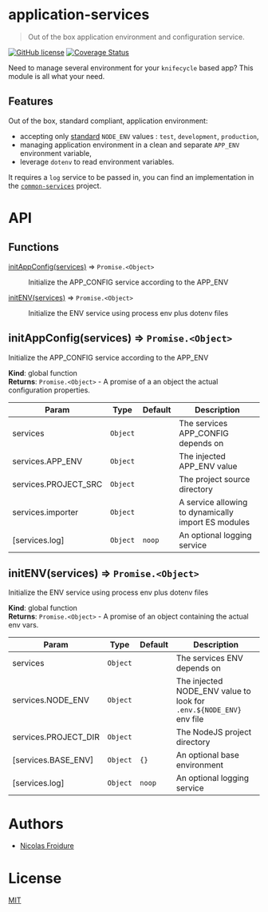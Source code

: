 [//]: # ( )
[//]: # (This file is automatically generated by a `metapak`)
[//]: # (module. Do not change it  except between the)
[//]: # (`content:start/end` flags, your changes would)
[//]: # (be overridden.)
[//]: # ( )
# application-services
> Out of the box application environment and configuration service.

[![GitHub license](https://img.shields.io/badge/license-MIT-blue.svg)](https://github.com/nfroidure/application-services/blob/master/LICENSE)
[![Coverage Status](https://coveralls.io/repos/github/nfroidure/application-services/badge.svg?branch=master)](https://coveralls.io/github/nfroidure/application-services?branch=master)


[//]: # (::contents:start)

Need to manage several environment for your `knifecycle` based app? This module is all what your need.

## Features

Out of the box, standard compliant, application environment:
- accepting only [standard](https://koistya.medium.com/demystifying-node-env-var-b25ed43c9af) `NODE_ENV` values : `test`, `development`, `production`,
- managing application environment in a clean and separate `APP_ENV` environment variable,
- leverage `dotenv` to read environment variables.

It requires a `log` service to be passed in, you can find an implementation
 in the [`common-services`](https://github.com/nfroidure/common-services)
 project.

[//]: # (::contents:end)

# API
## Functions

<dl>
<dt><a href="#initAppConfig">initAppConfig(services)</a> ⇒ <code>Promise.&lt;Object&gt;</code></dt>
<dd><p>Initialize the APP_CONFIG service according to the APP_ENV</p>
</dd>
<dt><a href="#initENV">initENV(services)</a> ⇒ <code>Promise.&lt;Object&gt;</code></dt>
<dd><p>Initialize the ENV service using process env plus dotenv files</p>
</dd>
</dl>

<a name="initAppConfig"></a>

## initAppConfig(services) ⇒ <code>Promise.&lt;Object&gt;</code>
Initialize the APP_CONFIG service according to the APP_ENV

**Kind**: global function  
**Returns**: <code>Promise.&lt;Object&gt;</code> - A promise of a an object the actual configuration properties.  

| Param | Type | Default | Description |
| --- | --- | --- | --- |
| services | <code>Object</code> |  | The services APP_CONFIG depends on |
| services.APP_ENV | <code>Object</code> |  | The injected APP_ENV value |
| services.PROJECT_SRC | <code>Object</code> |  | The project source directory |
| services.importer | <code>Object</code> |  | A service allowing to dynamically import ES modules |
| [services.log] | <code>Object</code> | <code>noop</code> | An optional logging service |

<a name="initENV"></a>

## initENV(services) ⇒ <code>Promise.&lt;Object&gt;</code>
Initialize the ENV service using process env plus dotenv files

**Kind**: global function  
**Returns**: <code>Promise.&lt;Object&gt;</code> - A promise of an object containing the actual env vars.  

| Param | Type | Default | Description |
| --- | --- | --- | --- |
| services | <code>Object</code> |  | The services ENV depends on |
| services.NODE_ENV | <code>Object</code> |  | The injected NODE_ENV value to look for `.env.${NODE_ENV}` env file |
| services.PROJECT_DIR | <code>Object</code> |  | The NodeJS project directory |
| [services.BASE_ENV] | <code>Object</code> | <code>{}</code> | An optional base environment |
| [services.log] | <code>Object</code> | <code>noop</code> | An optional logging service |


# Authors
- [Nicolas Froidure](http://insertafter.com/en/index.html)

# License
[MIT](https://github.com/nfroidure/application-services/blob/master/LICENSE)
